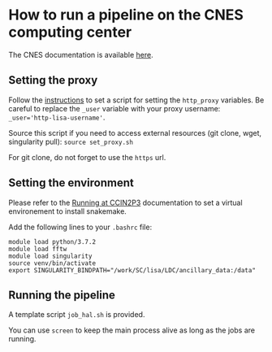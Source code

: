# How to run a pipeline on the CNES computing center

The CNES documentation is available
[here](https://gitlab.cnes.fr/hpc/wikiHPC/wikis/).

## Setting the proxy 

Follow the
[instructions](https://gitlab.cnes.fr/hpc/wikiHPC/wikis/connexion-proxy#astuce)
to set a script for setting the `http_proxy` variables. Be careful to
replace the `_user` variable with your proxy username:
`_user='http-lisa-username'`.

Source this script if you need to access external resources (git
clone, wget, singularity pull): `source set_proxy.sh`

For git clone, do not forget to use the `https` url.

## Setting the environment

Please refer to the [Running at CCIN2P3](running_cc.md) documentation
to set a virtual environement to install snakemake.

Add the following lines to your `.bashrc` file: 
```
module load python/3.7.2
module load fftw
module load singularity
source venv/bin/activate
export SINGULARITY_BINDPATH="/work/SC/lisa/LDC/ancillary_data:/data"
```

## Running the pipeline

A template script `job_hal.sh` is provided.

You can use `screen` to keep the main process alive as long as the
jobs are running.



